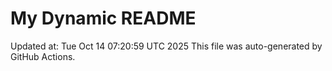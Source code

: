 # My Dynamic README
Updated at: Tue Oct 14 07:20:59 UTC 2025
This file was auto-generated by GitHub Actions.
